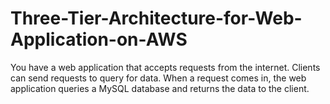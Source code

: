 # Three-Tier-Architecture-for-Web-Application-on-AWS
You have a web application that accepts requests from the internet. Clients can send requests to query for data. When a request comes in, the web application queries a MySQL database and returns the data to the client.
